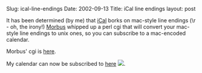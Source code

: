 Slug: ical-line-endings
Date: 2002-09-13
Title: iCal line endings
layout: post

It has been determined (by me) that <a href="http://www.apple.com/ical/">iCal</a> borks on mac-style line endings (\r - oh, the irony!) <a href="http://www.disobey.com/dnn/">Morbus</a> whipped up a perl cgi that will convert your mac-style line endings to unix ones, so you can subscribe to a mac-encoded calendar.

Morbus&#39; cgi is <a href="http://disobey.com/detergent/perl/mac2unix.cgi">here</a>.

My calendar can now be subscribed to <a href="http://disobey.com/detergent/perl/mac2unix.cgi?url=http://www.redmonk.net/dev/redmonk.ics">here</a> <a href="http://disobey.com/detergent/perl/mac2unix.cgi?url=http://www.redmonk.net/dev/redmonk.ics"><img border="0" src="http://media.redmonk.net/images/iCalIcon.jpg" /></a>.
